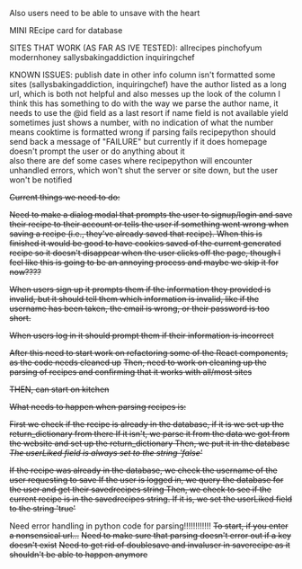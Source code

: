 Also users need to be able to unsave with the heart

MINI REcipe card for database


SITES THAT WORK (AS FAR AS IVE TESTED):
	allrecipes
	pinchofyum
	modernhoney
	sallysbakingaddiction
	inquiringchef


KNOWN ISSUES:
	publish date in other info column isn't formatted
	some sites (sallysbakingaddiction, inquiringchef) have the author listed as a long url, which is both not helpful and also messes up the look of the column
		I think this has something to do with the way we parse the author name, it needs to use the @id field as a last resort if name field is not available
	yield sometimes just shows a number, with no indication of what the number means
	cooktime is formatted wrong
	if parsing fails recipepython should send back a message of "FAILURE" but currently if it does homepage doesn't prompt the user or do anything about it\
		also there are def some cases where recipepython will encounter unhandled errors, which won't shut the server or site down, but the user won't be notified





~~Current things we need to do:~~

~~Need to make a dialog modal that prompts the user to signup/login and save their recipe to their account or tells the user if something went wrong when saving a recipe
	(i.e., they've already saved that recipe). When this is finished it would be good to have cookies saved of the current generated recipe so it doesn't disappear when the user clicks off
	the page, though I feel like this is going to be an annoying process and maybe we skip it for now????~~

~~When users sign up it prompts them if the information they provided is invalid, but it should tell them which information is invalid, like if the username has been taken, the email
	is wrong, or their password is too short.~~

~~When users log in it should prompt them if their information is incorrect~~

~~After this need to start work on refactoring some of the React components, as the code needs cleaned up~~
~~Then, need to work on cleaning up the parsing of recipes and confirming that it works with all/most sites~~

~~THEN, can start on kitchen~~




~~What needs to happen when parsing recipes is:~~

~~First we check if the recipe is already in the database, if it is we set up the return_dictionary from there
	If it isn't, we parse it from the data we got from the website and set up the return_dictionary
	Then, we put it in the database
	*The userLiked field is always set to the string 'false'*~~

~~If the recipe was already in the database, we check the username of the user requesting to save
	If the user is logged in, we query the database for the user and get their savedrecipes string
	Then, we check to see if the current recipe is in the savedrecipes string.
		If it is, we set the userLiked field to the string 'true'~~

Need error handling in python code for parsing!!!!!!!!!!!!
	~~To start, if you enter a nonsensical url...~~
	~~Need to make sure that parsing doesn't error out if a key doesn't exist~~
	~~Need to get rid of doublesave and invaluser in saverecipe as it shouldn't be able to happen anymore~~
